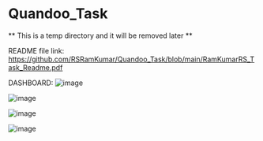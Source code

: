 # Quandoo_Task

** This is a temp directory and it will be removed later **

README file link: https://github.com/RSRamKumar/Quandoo_Task/blob/main/RamKumarRS_Task_Readme.pdf

DASHBOARD:
![image](https://github.com/RSRamKumar/Quandoo_Task/assets/39699070/9ec22693-2006-4410-92c2-f8b88e2a3d76)


![image](https://github.com/RSRamKumar/Quandoo_Task/assets/39699070/5b9cdee8-d16d-4849-b8ba-9437470ea30c)

![image](https://github.com/RSRamKumar/Quandoo_Task/assets/39699070/e99f178e-4f7a-4581-ad0b-451d41751044)


![image](https://github.com/RSRamKumar/Quandoo_Task/assets/39699070/e4a42227-3649-4601-baa0-0c095ef0e198)



